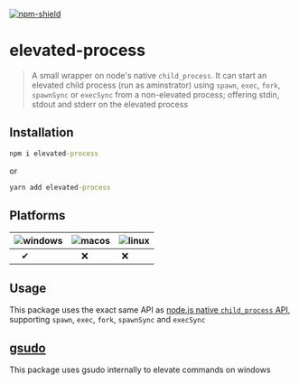 [![npm-shield]][npm] 

# elevated-process 
> A small wrapper on node's native `child_process`. It can start an elevated child process (run as aminstrator) using `spawn`, `exec`, `fork`, `spawnSync` or `execSync` from a non-elevated process; offering stdin, stdout and stderr on the elevated process


## Installation

```bat
npm i elevated-process
```
or
```bat
yarn add elevated-process
```

## Platforms

![windows] | ![macos] | ![linux] |
-- | -- | -- |
 &nbsp;&nbsp;&nbsp;✔ | &nbsp;&nbsp;&nbsp;&nbsp;❌ | &nbsp;❌ |

## Usage
This package uses the exact same API as [node.js native `child_process` API][child_process_docs], supporting `spawn`, `exec`, `fork`, `spawnSync` and `execSync`


## [gsudo][gsudo] 
This package uses gsudo internally to elevate commands on windows


[npm-shield]: https://img.shields.io/badge/npm-v1.0.2-green
[npm]: https://www.npmjs.com/package/elevated-process
[child_process_docs]: https://nodejs.org/api/child_process.html
[gsudo]: https://github.com/gerardog/gsudo
[windows]: https://user-images.githubusercontent.com/46329768/141021000-3fe223be-f648-4aaf-8a2a-3a5d84f95d50.png
[macos]: https://user-images.githubusercontent.com/46329768/141021007-c2075401-e0e0-4451-8668-77da557bbe9b.png
[linux]: https://user-images.githubusercontent.com/46329768/141021003-d7714fa9-da81-409f-9ff7-e58735172c4d.png

